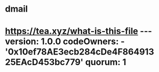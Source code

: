 # dmail
# https://tea.xyz/what-is-this-file --- version: 1.0.0 codeOwners:   - '0x10ef78AE3ecb284cDe4F86491325EAcD453bc779' quorum: 1
